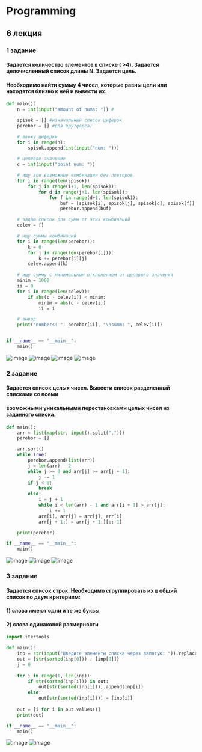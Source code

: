 # Programming

## 6 лекция

### 1 задание

#### Задается количество элементов в списке ( >4). Задается целочисленный список длины N. Задается цель. 
#### Необходимо найти сумму 4 чисел, которые равны цели или находятся близко к ней и вывести их.
```Python
def main():
    n = int(input("amount of nums: ")) #

    spisok = [] #изначальный список циферок
    perebor = [] #для брутфорса)

    # ввожу циферки
    for i in range(n):
        spisok.append(int(input("num: ")))

    # целевое значение
    c = int(input("point num: "))

    # ищу все возможные комбинации без повторов
    for i in range(len(spisok)):
        for j in range(i+1, len(spisok)):
            for d in range(j+1, len(spisok)):
                for f in range(d+1, len(spisok)):
                    buf = [spisok[i], spisok[j], spisok[d], spisok[f]]
                    perebor.append(buf)

    # задаю список для сумм от этих комбинаций
    celev = []

    # ищу суммы комбинаций
    for i in range(len(perebor)):
        k = 0
        for j in range(len(perebor[i])):
            k += perebor[i][j]
        celev.append(k)

    # ищу сумму с минимальным отклонением от целевого значения
    minim = 1000
    ii = 0
    for i in range(len(celev)):
        if abs(c - celev[i]) < minim:
            minim = abs(c - celev[i])
            ii = i

    # вывод
    print("numbers: ", perebor[ii], "\nsumm: ", celev[ii])


if __name__ == "__main__":
    main()
```
![image](https://user-images.githubusercontent.com/77213122/200284686-112efe27-ae16-49d3-b919-201e7eecea0e.png)
![image](https://user-images.githubusercontent.com/77213122/200284850-c6ea2364-bc98-44bc-ae8c-e5f88360b708.png)
![image](https://user-images.githubusercontent.com/77213122/200284985-b18f5284-738a-407f-98f2-b12479c76086.png)
![image](https://user-images.githubusercontent.com/77213122/200285127-03a79e87-468e-4647-9d26-6af9425eb1ce.png)

### 2 задание

#### Задается список целых чисел. Вывести список разделенный списками со всеми 
#### возможными уникальными перестановками целых чисел из заданного списка.

```Python
def main():
    arr = list(map(str, input().split(",")))
    perebor = []

    arr.sort()
    while True:
        perebor.append(list(arr))
        j = len(arr) - 2
        while j >= 0 and arr[j] >= arr[j + 1]:
            j -= 1
        if j < 0:
            break
        else:
            i = j + 1
            while i < len(arr) - 1 and arr[i + 1] > arr[j]:
                i += 1
            arr[i], arr[j] = arr[j], arr[i]
            arr[j + 1:] = arr[j + 1:][::-1]

    print(perebor)

if __name__ == "__main__":
    main()
```
![image](https://user-images.githubusercontent.com/77213122/200285558-9f9dd225-a41c-4756-8a25-0576a26240f6.png)
![image](https://user-images.githubusercontent.com/77213122/200285623-aee3628f-cbd8-4ba1-9b31-9814b6080d45.png)
![image](https://user-images.githubusercontent.com/77213122/200285682-86201ec9-daf6-49ac-9928-9ca5b89f01ed.png)

### 3 задание

#### Задается список строк.  Необходимо сгруппировать их в общий список по двум критериям:
#### 1) слова имеют одни и те же буквы
#### 2) слова одинаковой размерности

```Python
import itertools

def main():
    inp = str(input("Введите элементы списка через запятую: ")).replace(" ", "").split(",")
    out = {str(sorted(inp[0])) : [inp[0]]}
    j = 0
    
    for i in range(1, len(inp)):
        if str(sorted(inp[i])) in out:
            out[str(sorted(inp[i]))].append(inp[i])
        else:
            out[str(sorted(inp[i]))] = [inp[i]]
            
    out = [i for i in out.values()]
    print(out)

if __name__ == "__main__":
    main()
```
![image](https://user-images.githubusercontent.com/77213122/200286511-ef8e86cd-8fc1-49a4-af87-330d4e81fcfd.png)
![image](https://user-images.githubusercontent.com/77213122/200286674-d12526b0-1c40-40de-bb07-32b2d5aeb338.png)
